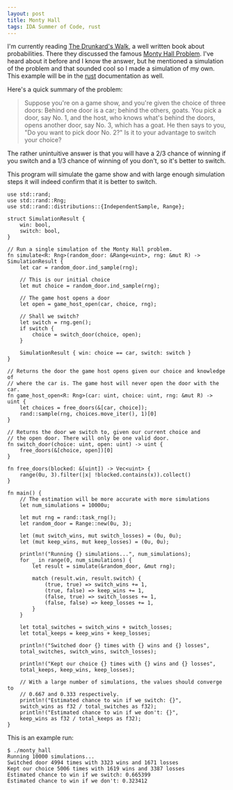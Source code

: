 ```yaml
---
layout: post
title: Monty Hall
tags: IDA Summer of Code, rust
---
```


I'm currently reading [The Drunkard's Walk][], a well written book about probabilities.
There they discussed the famous [Monty Hall Problem][]. I've heard about it before
and I know the answer, but he mentioned a simulation of the problem and that sounded
cool so I made a simulation of my own. This example will be in the [rust][] documentation
as well.

Here's a quick summary of the problem:

> Suppose you're on a game show, and you're given the choice of three doors:
> Behind one door is a car; behind the others, goats. You pick a door, say No. 1,
> and the host, who knows what's behind the doors, opens another door, say No. 3,
> which has a goat. He then says to you, "Do you want to pick door No. 2?"
> Is it to your advantage to switch your choice?

The rather unintuitive answer is that you will have a 2/3 chance of winning if
you switch and a 1/3 chance of winning of you don't, so it's better to switch.

This program will simulate the game show and with large enough simulation steps
it will indeed confirm that it is better to switch.

[Monty Hall Problem]: http://en.wikipedia.org/wiki/Monty_Hall_problem "The Monty Hall Problem"
[rust]: http://www.rust-lang.org/ "rust"
[The Drunkard's Walk]: http://www.amazon.com/The-Drunkards-Walk-Randomness-Rules/dp/0307275175 "The Drunkard's Walk"

```{.rust}
use std::rand;
use std::rand::Rng;
use std::rand::distributions::{IndependentSample, Range};

struct SimulationResult {
    win: bool,
    switch: bool,
}

// Run a single simulation of the Monty Hall problem.
fn simulate<R: Rng>(random_door: &Range<uint>, rng: &mut R) -> SimulationResult {
    let car = random_door.ind_sample(rng);

    // This is our initial choice
    let mut choice = random_door.ind_sample(rng);

    // The game host opens a door
    let open = game_host_open(car, choice, rng);

    // Shall we switch?
    let switch = rng.gen();
    if switch {
        choice = switch_door(choice, open);
    }

    SimulationResult { win: choice == car, switch: switch }
}

// Returns the door the game host opens given our choice and knowledge of
// where the car is. The game host will never open the door with the car.
fn game_host_open<R: Rng>(car: uint, choice: uint, rng: &mut R) -> uint {
    let choices = free_doors(&[car, choice]);
    rand::sample(rng, choices.move_iter(), 1)[0]
}

// Returns the door we switch to, given our current choice and
// the open door. There will only be one valid door.
fn switch_door(choice: uint, open: uint) -> uint {
    free_doors(&[choice, open])[0]
}

fn free_doors(blocked: &[uint]) -> Vec<uint> {
    range(0u, 3).filter(|x| !blocked.contains(x)).collect()
}

fn main() {
    // The estimation will be more accurate with more simulations
    let num_simulations = 10000u;

    let mut rng = rand::task_rng();
    let random_door = Range::new(0u, 3);

    let (mut switch_wins, mut switch_losses) = (0u, 0u);
    let (mut keep_wins, mut keep_losses) = (0u, 0u);

    println!("Running {} simulations...", num_simulations);
    for _ in range(0, num_simulations) {
        let result = simulate(&random_door, &mut rng);

        match (result.win, result.switch) {
            (true, true) => switch_wins += 1,
            (true, false) => keep_wins += 1,
            (false, true) => switch_losses += 1,
            (false, false) => keep_losses += 1,
        }
    }

    let total_switches = switch_wins + switch_losses;
    let total_keeps = keep_wins + keep_losses;

    println!("Switched door {} times with {} wins and {} losses",
    total_switches, switch_wins, switch_losses);

    println!("Kept our choice {} times with {} wins and {} losses",
    total_keeps, keep_wins, keep_losses);

    // With a large number of simulations, the values should converge to
    // 0.667 and 0.333 respectively.
    println!("Estimated chance to win if we switch: {}",
    switch_wins as f32 / total_switches as f32);
    println!("Estimated chance to win if we don't: {}",
    keep_wins as f32 / total_keeps as f32);
}
```

This is an example run:

```
$ ./monty_hall
Running 10000 simulations...
Switched door 4994 times with 3323 wins and 1671 losses
Kept our choice 5006 times with 1619 wins and 3387 losses
Estimated chance to win if we switch: 0.665399
Estimated chance to win if we don't: 0.323412
```
